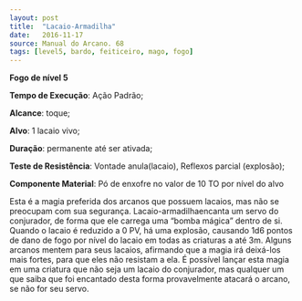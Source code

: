 ```yaml
---
layout: post
title:  "Lacaio-Armadilha"
date:   2016-11-17
source: Manual do Arcano. 68
tags: [level5, bardo, feiticeiro, mago, fogo]
---
```


**Fogo de nível 5**

**Tempo de Execução**: Ação Padrão;

**Alcance**: toque;

**Alvo**: 1 lacaio vivo;

**Duração**: permanente até ser ativada;

**Teste de Resistência**: Vontade anula(lacaio), Reflexos parcial (explosão);

**Componente Material**: Pó de enxofre no valor de 10 TO por nível do alvo

Esta é a magia preferida dos arcanos 
que possuem lacaios, mas não se preocupam com sua segurança. Lacaio-armadilhaencanta um servo do conjurador, 
de forma que ele carrega uma “bomba 
mágica” dentro de si. Quando o lacaio 
é   reduzido a 0 PV, há uma explosão, 
causando 1d6 pontos de dano de fogo 
por nível do lacaio em todas as criaturas 
a até 3m. Alguns arcanos mentem para 
seus lacaios, afirmando que a magia irá 
deixá-los mais fortes, para que eles não 
resistam a ela.
É possível lançar esta magia em uma 
criatura que não seja um lacaio do conjurador, mas qualquer um que saiba que 
foi encantado desta forma provavelmente 
atacará o arcano, se não for seu servo.